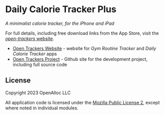 # Daily Calorie Tracker Plus

_A minimalist calorie tracker, for the iPhone and iPad_

For full details, including free download links from the App Store, visit the [_open-trackers_ website](https://open-trackers.github.io).

* [Open Trackers Website](https://open-trackers.github.io) - website for _Gym Routine Tracker_ and _Daily Calorie Tracker_ apps
* [Open Trackers Project](https://github.com/open-trackers) - Github site for the development project, including full source code

## License

Copyright 2023 OpenAlloc LLC

All application code is licensed under the [Mozilla Public License 2](https://www.mozilla.org/en-US/MPL/2.0/), except where noted in individual modules.
